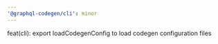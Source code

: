 ```yaml
---
'@graphql-codegen/cli': minor
---
```


feat(cli): export loadCodegenConfig to load codegen configuration files
